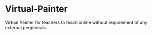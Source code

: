 # Virtual-Painter
Virtual Painter for teachers to teach online without requirement of any external peripherals. 
